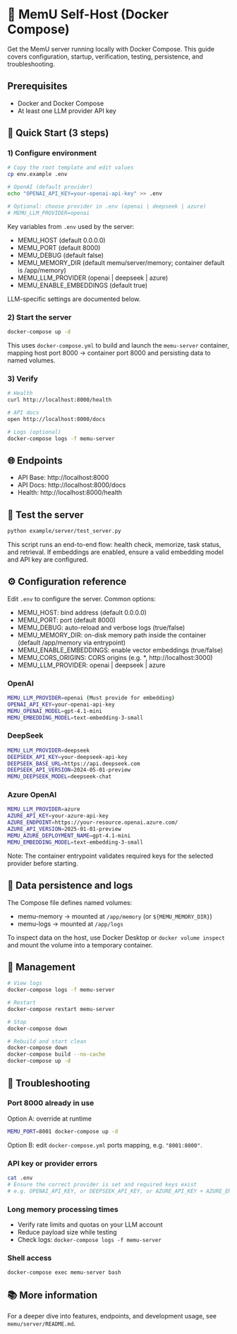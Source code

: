 # 🐳 MemU Self-Host (Docker Compose)

Get the MemU server running locally with Docker Compose. This guide covers configuration, startup, verification, testing, persistence, and troubleshooting.

## Prerequisites

- Docker and Docker Compose
- At least one LLM provider API key

## 🚀 Quick Start (3 steps)

### 1) Configure environment

```bash
# Copy the root template and edit values
cp env.example .env

# OpenAI (default provider)
echo "OPENAI_API_KEY=your-openai-api-key" >> .env

# Optional: choose provider in .env (openai | deepseek | azure)
# MEMU_LLM_PROVIDER=openai
```

Key variables from `.env` used by the server:

- MEMU_HOST (default 0.0.0.0)
- MEMU_PORT (default 8000)
- MEMU_DEBUG (default false)
- MEMU_MEMORY_DIR (default memu/server/memory; container default is /app/memory)
- MEMU_LLM_PROVIDER (openai | deepseek | azure)
- MEMU_ENABLE_EMBEDDINGS (default true)

LLM-specific settings are documented below.

### 2) Start the server

```bash
docker-compose up -d
```

This uses `docker-compose.yml` to build and launch the `memu-server` container, mapping host port 8000 → container port 8000 and persisting data to named volumes.

### 3) Verify

```bash
# Health
curl http://localhost:8000/health

# API docs
open http://localhost:8000/docs

# Logs (optional)
docker-compose logs -f memu-server
```

## 🌐 Endpoints

- API Base: http://localhost:8000
- API Docs: http://localhost:8000/docs
- Health: http://localhost:8000/health

## 🧪 Test the server

```bash
python example/server/test_server.py
```

This script runs an end-to-end flow: health check, memorize, task status, and retrieval. If embeddings are enabled, ensure a valid embedding model and API key are configured.

## ⚙️ Configuration reference

Edit `.env` to configure the server. Common options:

- MEMU_HOST: bind address (default 0.0.0.0)
- MEMU_PORT: port (default 8000)
- MEMU_DEBUG: auto-reload and verbose logs (true/false)
- MEMU_MEMORY_DIR: on-disk memory path inside the container (default /app/memory via entrypoint)
- MEMU_ENABLE_EMBEDDINGS: enable vector embeddings (true/false)
- MEMU_CORS_ORIGINS: CORS origins (e.g. *, http://localhost:3000)
- MEMU_LLM_PROVIDER: openai | deepseek | azure

### OpenAI

```bash
MEMU_LLM_PROVIDER=openai (Must provide for embedding)
OPENAI_API_KEY=your-openai-api-key
MEMU_OPENAI_MODEL=gpt-4.1-mini
MEMU_EMBEDDING_MODEL=text-embedding-3-small
```

### DeepSeek

```bash
MEMU_LLM_PROVIDER=deepseek
DEEPSEEK_API_KEY=your-deepseek-api-key
DEEPSEEK_BASE_URL=https://api.deepseek.com
DEEPSEEK_API_VERSION=2024-05-01-preview
MEMU_DEEPSEEK_MODEL=deepseek-chat
```

### Azure OpenAI

```bash
MEMU_LLM_PROVIDER=azure
AZURE_API_KEY=your-azure-api-key
AZURE_ENDPOINT=https://your-resource.openai.azure.com/
AZURE_API_VERSION=2025-01-01-preview
MEMU_AZURE_DEPLOYMENT_NAME=gpt-4.1-mini
MEMU_EMBEDDING_MODEL=text-embedding-3-small
```

Note: The container entrypoint validates required keys for the selected provider before starting.

## 💾 Data persistence and logs

The Compose file defines named volumes:

- memu-memory → mounted at `/app/memory` (or `${MEMU_MEMORY_DIR}`)
- memu-logs → mounted at `/app/logs`

To inspect data on the host, use Docker Desktop or `docker volume inspect` and mount the volume into a temporary container.

## 🔧 Management

```bash
# View logs
docker-compose logs -f memu-server

# Restart
docker-compose restart memu-server

# Stop
docker-compose down

# Rebuild and start clean
docker-compose down
docker-compose build --no-cache
docker-compose up -d
```

## 🐛 Troubleshooting

### Port 8000 already in use

Option A: override at runtime

```bash
MEMU_PORT=8001 docker-compose up -d
```

Option B: edit `docker-compose.yml` ports mapping, e.g. `"8001:8000"`.

### API key or provider errors

```bash
cat .env
# Ensure the correct provider is set and required keys exist
# e.g. OPENAI_API_KEY, or DEEPSEEK_API_KEY, or AZURE_API_KEY + AZURE_ENDPOINT + MEMU_AZURE_DEPLOYMENT_NAME
```

### Long memory processing times

- Verify rate limits and quotas on your LLM account
- Reduce payload size while testing
- Check logs: `docker-compose logs -f memu-server`

### Shell access

```bash
docker-compose exec memu-server bash
```

## 📚 More information

For a deeper dive into features, endpoints, and development usage, see `memu/server/README.md`.
